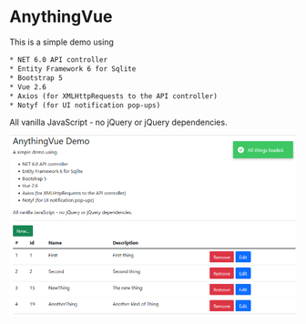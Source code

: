 # AnythingVue

This is a simple demo using

    * NET 6.0 API controller
    * Entity Framework 6 for Sqlite
    * Bootstrap 5
    * Vue 2.6
    * Axios (for XMLHttpRequests to the API controller)
    * Notyf (for UI notification pop-ups)

All vanilla JavaScript - no jQuery or jQuery dependencies.

<img src="https://raw.githubusercontent.com/axunonb/AnythingVue/master/Screenshot.png" width="800" alt="Logo">
